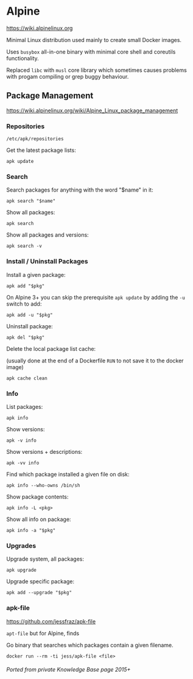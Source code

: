 # Alpine

https://wiki.alpinelinux.org

Minimal Linux distribution used mainly to create small Docker images.

Uses `busybox` all-in-one binary with minimal core shell and coreutils functionality.

Replaced `libc` with `musl` core library which sometimes causes problems with progam compiling or grep buggy behaviour.

## Package Management

https://wiki.alpinelinux.org/wiki/Alpine_Linux_package_management

### Repositories

```
/etc/apk/repositories
```

Get the latest package lists:

```shell
apk update
```

### Search

Search packages for anything with the word "$name" in it:

```shell
apk search "$name"
```

Show all packages:

```shell
apk search
```

Show all packages and versions:

```shell
apk search -v
```

### Install / Uninstall Packages

Install a given package:

```shell
apk add "$pkg"
```

On Alpine 3+ you can skip the prerequisite `apk update` by adding the `-u` switch to add:

```shell
apk add -u "$pkg"
```

Uninstall package:

```shell
apk del "$pkg"
```

Delete the local package list cache:

(usually done at the end of a Dockerfile `RUN` to not save it to the docker image)

```shell
apk cache clean
```

### Info

List packages:

```shell
apk info
```

Show versions:

```shell
apk -v info
```

Show versions + descriptions:

```shell
apk -vv info
```

Find which package installed a given file on disk:

```shell
apk info --who-owns /bin/sh
```

Show package contents:

```shell
apk info -L <pkg>
```

Show all info on package:

```shell
apk info -a "$pkg"
```

### Upgrades

Upgrade system, all packages:

```shell
apk upgrade
```

Upgrade specific package:

```shell
apk add --upgrade "$pkg"
```

### apk-file

https://github.com/jessfraz/apk-file

`apt-file` but for Alpine, finds

Go binary that searches which packages contain a given filename.

```shell
docker run --rm -ti jess/apk-file <file>
```

###### Ported from private Knowledge Base page 2015+
